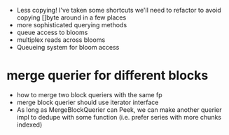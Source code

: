 * Less copying! I've taken some shortcuts we'll need to refactor to avoid copying []byte around in a few places
* more sophisticated querying methods
* queue access to blooms
* multiplex reads across blooms
* Queueing system for bloom access

# merge querier for different blocks
* how to merge two block queriers with the same fp
*  merge block querier should use iterator interface
  * As long as MergeBlockQuerier can Peek, we can make another querier impl to dedupe with some function (i.e. prefer series with more chunks indexed)